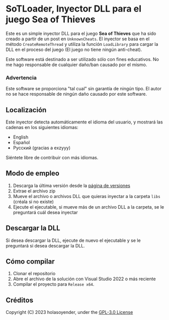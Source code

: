 # SoTLoader, Inyector DLL para el juego Sea of Thieves

Este es un simple inyector DLL para el juego **Sea of Thieves** que ha sido creado a partir de un post en `UnknownCheats`. El inyector se basa en el método `CreateRemoteThread` y utiliza la función `LoadLibrary` para cargar la DLL en el proceso del juego (El juego no tiene ningún anti-cheat).

Este software está destinado a ser utilizado sólo con fines educativos. No me hago responsable de cualquier daño/ban causado por el mismo.

### Advertencia
Este software se proporciona "tal cual" sin garantía de ningún tipo. El autor no se hace responsable de ningún daño causado por este software.

## Localización
Este inyector detecta automáticamente el idioma del usuario, y mostrará las cadenas en los siguientes idiomas:
- English
- Español
- Русский (gracias a exzyyy)

Siéntete libre de contribuir con más idiomas.

## Modo de empleo
1. Descarga la última versión desde la [página de versiones](https://github.com/holasoyender/SoTLoader/releases)
2. Extrae el archivo zip
3. Mueve el archivo o archivos DLL que quieras inyectar a la carpeta `libs` (créala si no existe)
4. Ejecute el ejecutable, si mueve más de un archivo DLL a la carpeta, se le preguntará cuál desea inyectar

## Descargar la DLL
Si desea descargar la DLL, ejecute de nuevo el ejecutable y se le preguntará si desea descargar la DLL.

## Cómo compilar
1. Clonar el repositorio
2. Abre el archivo de la solución con Visual Studio 2022 o más reciente
3. Compilar el proyecto para `Release x64`.

## Créditos
Copyright (C) 2023 holasoyender, under the [GPL-3.0 License](../LICENSE)